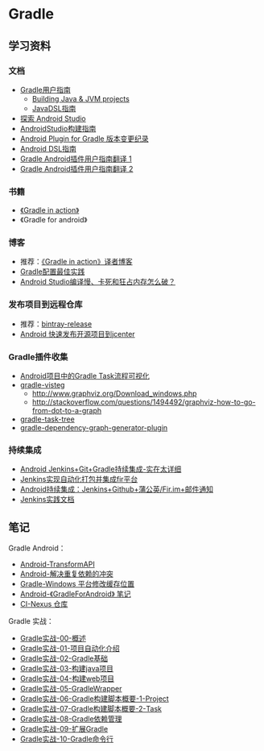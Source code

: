 # Gradle

## 学习资料

### 文档

- [Gradle用户指南](https://docs.gradle.org/current/userguide/userguide_single.html)
  - [Building Java & JVM projects](https://docs.gradle.org/current/userguide/building_java_projects.html)
  - [JavaDSL指南](https://docs.gradle.org/current/userguide/java_plugin.html)
- [探索 Android Studio](https://developer.android.com/studio/intro)
- [AndroidStudio构建指南](https://developer.android.com/studio/build/index.html)
- [Android Plugin for Gradle 版本变更纪录](https://developer.android.com/studio/releases/gradle-plugin.html)
- [Android DSL指南](https://google.github.io/android-gradle-dsl/current/)
- [Gradle Android插件用户指南翻译 1](https://avatarqing.github.io/Gradle-Plugin-User-Guide-Chinese-Verision/index.html)
- [Gradle Android插件用户指南翻译 2](https://flyouting.gitbooks.io/gradle-plugin-user-guide-cn/content/index.html)

### 书籍

- [《Gradle in action》](https://legacy.gitbook.com/book/lippiouyang/gradle-in-action-cn/details)
- 《Gradle for android》

### 博客

- 推荐：[《Gradle in action》译者博客](http://benweizhu.github.io/blog/categories/gradleshen-ru-yu-shi-zhan/)
- [Gradle配置最佳实践](http://www.jianshu.com/p/c12f8e70d452)
- [Android Studio编译慢、卡死和狂占内存怎么破？](https://www.zhihu.com/question/27953288)

### 发布项目到远程仓库

- 推荐：[bintray-release](https://github.com/novoda/bintray-release)
- [Android 快速发布开源项目到jcenter](http://blog.csdn.net/lmj623565791/article/details/51148825)

### Gradle插件收集

- [Android项目中的Gradle Task流程可视化](http://www.snowdream.tech/2016/08/10/gradle-android-task-graph-visteg/ "Android项目中的Gradle Task流程可视化")
- [gradle-visteg](https://github.com/mmalohlava/gradle-visteg)
  - http://www.graphviz.org/Download_windows.php
  - http://stackoverflow.com/questions/1494492/graphviz-how-to-go-from-dot-to-a-graph
- [gradle-task-tree](https://github.com/dorongold/gradle-task-tree)
- [gradle-dependency-graph-generator-plugin](https://github.com/vanniktech/gradle-dependency-graph-generator-plugin)

### 持续集成

- [Android Jenkins+Git+Gradle持续集成-实在太详细](http://www.jianshu.com/p/38b2e17ced73)
- [Jenkins实现自动化打包并集成fir平台](https://mp.weixin.qq.com/s?__biz=MzIwMzYwMTk1NA==&mid=2247487305&idx=1&sn=e9bdff7cb91b0eabbe67ec965f3be660)
- [Android持续集成：Jenkins+Github+蒲公英/Fir.im+邮件通知](https://mp.weixin.qq.com/s?__biz=MzIwMzYwMTk1NA==&mid=2247488151&idx=1&sn=f329687505b416cd898c843ca558b693&chksm=96cdb3daa1ba3acc19b083824005fc9e5b0e5b01486fa8da052804d01ad9124afac4df4884f1&mpshare=1&scene=1&srcid=1112p9hGnEaY3dmRarSG2aZn#rd)
- [Jenkins实践文档](https://github.com/zeyangli/Jenkins-docs)

## 笔记

Gradle Android：

- [Android-TransformAPI](Android-TransformAPI.md)
- [Android-解决重复依赖的冲突](Android-解决重复依赖的冲突.md)
- [Gradle-Windows 平台修改缓存位置](Gradle-Windows平台修改缓存位置.md)
- [Android-《GradleForAndroid》 笔记](Android-GradleForAndroid.md)
- [CI-Nexus 仓库](CI-Nexus仓库.md)

Gradle 实战：

- [Gradle实战-00-概述](Gradle实战-00-概述.md)
- [Gradle实战-01-项目自动化介绍](Gradle实战-01-项目自动化介绍)
- [Gradle实战-02-Gradle基础](Gradle实战-02-Gradle基础.md)
- [Gradle实战-03-构建java项目](Gradle实战-03-构建java项目.md)
- [Gradle实战-04-构建web项目](Gradle实战-04-构建web项目.md)
- [Gradle实战-05-GradleWrapper](Gradle实战-05-GradleWrapper.md)
- [Gradle实战-06-Gradle构建脚本概要-1-Project](Gradle实战-06-Gradle构建脚本概要-1-Project.md)
- [Gradle实战-07-Gradle构建脚本概要-2-Task](Gradle实战-07-Gradle构建脚本概要-2-Task.md)
- [Gradle实战-08-Gradle依赖管理](Gradle实战-08-Gradle依赖管理.md)
- [Gradle实战-09-扩展Gradle](Gradle实战-09-扩展Gradle.md)
- [Gradle实战-10-Gradle命令行](Gradle实战-10-Gradle命令行.md)